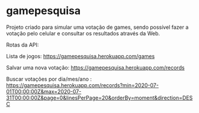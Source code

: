 # gamepesquisa
Projeto criado para simular uma votação de games, sendo possível fazer a votação pelo celular e consultar os resultados através da Web. 

Rotas da API: 

Lista de jogos: https://gamepesquisa.herokuapp.com/games

Salvar uma nova votação: https://gamepesquisa.herokuapp.com/records

Buscar votações por dia/mes/ano : https://gamepesquisa.herokuapp.com/records?min=2020-07-01T00:00:00Z&max=2020-07-31T00:00:00Z&page=0&linesPerPage=20&orderBy=moment&direction=DESC

